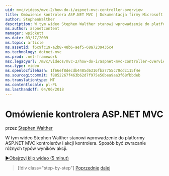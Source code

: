 ```yaml
---
uid: mvc/videos/mvc-2/how-do-i/aspnet-mvc-controller-overview
title: Omówienie kontrolera ASP.NET MVC | Dokumentacja firmy Microsoft
author: StephenWalther
description: W tym wideo Stephen Walther stanowi wprowadzenie do platformy ASP.NET MVC kontrolerów i akcji kontrolera. Sposób być zwracanie różnych typów wyników akcji.
ms.author: aspnetcontent
manager: wpickett
ms.date: 03/17/2009
ms.topic: article
ms.assetid: f6c9fc19-a2b8-48b6-aef5-68a7239435c4
ms.technology: dotnet-mvc
ms.prod: .net-framework
msc.legacyurl: /mvc/videos/mvc-2/how-do-i/aspnet-mvc-controller-overview
msc.type: video
ms.openlocfilehash: 1f66ef8decdb4485d6316fba7755c70cdc115f4e
ms.sourcegitcommit: f8852267f463b62d7f975e56bea9aa3f68fbbdeb
ms.translationtype: MT
ms.contentlocale: pl-PL
ms.lasthandoff: 04/06/2018
---
```

<a name="aspnet-mvc-controller-overview"></a>Omówienie kontrolera ASP.NET MVC
====================
przez [Stephen Walther](https://github.com/StephenWalther)

W tym wideo Stephen Walther stanowi wprowadzenie do platformy ASP.NET MVC kontrolerów i akcji kontrolera. Sposób być zwracanie różnych typów wyników akcji.

[&#9654;Obejrzyj klip wideo (5 minut)](https://channel9.msdn.com/Blogs/ASP-NET-Site-Videos/aspnet-mvc-controller-overview)

> [!div class="step-by-step"]
> [Poprzednie](understanding-models-views-and-controllers.md)
> [dalej](understanding-controllers-controller-actions-and-action-results.md)
